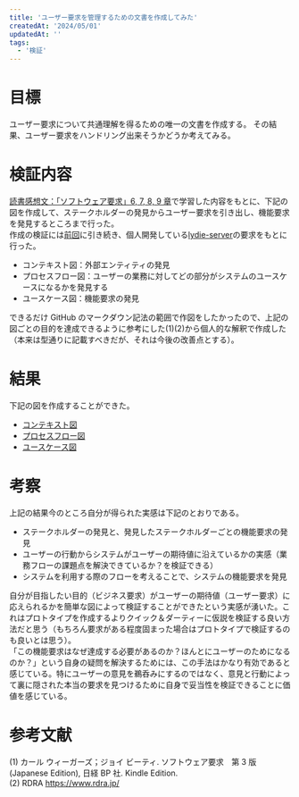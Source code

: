 ```yaml
---
title: 'ユーザー要求を管理するための文書を作成してみた'
createdAt: '2024/05/01'
updatedAt: ''
tags:
  - '検証'
---
```


# 目標

ユーザー要求について共通理解を得るための唯一の文書を作成する。
その結果、ユーザー要求をハンドリング出来そうかどうか考えてみる。

# 検証内容

[読書感想文：「ソフトウェア要求」6, 7, 8, 9 章](https://seyyyy.com/blog/2024_04_28)で学習した内容をもとに、下記の図を作成して、ステークホルダーの発見からユーザー要求を引き出し、機能要求を発見するところまで行った。  
作成の検証には[前回](https://seyyyy.com/blog/2024_04_06)に引き続き、個人開発している[lydie-server](https://github.com/Seyyyy/lydie-server)の要求をもとに行った。

- コンテキスト図：外部エンティティの発見
- プロセスフロー図：ユーザーの業務に対してどの部分がシステムのユースケースになるかを発見する
- ユースケース図：機能要求の発見

できるだけ GitHub のマークダウン記法の範囲で作図をしたかったので、上記の図ごとの目的を達成できるように参考にした(1)(2)から個人的な解釈で作成した（本来は型通りに記載すべきだが、それは今後の改善点とする）。

# 結果

下記の図を作成することができた。

- [コンテキスト図](https://github.com/Seyyyy/lydie-server/wiki/%E3%82%B3%E3%83%B3%E3%83%86%E3%82%AD%E3%82%B9%E3%83%88%E5%9B%B3)
- [プロセスフロー図](https://github.com/Seyyyy/lydie-server/wiki/%E6%A5%AD%E5%8B%99%E3%83%95%E3%83%AD%E3%83%BC%E5%9B%B3)
- [ユースケース図](https://github.com/Seyyyy/lydie-server/wiki/%E3%83%A6%E3%83%BC%E3%82%B9%E3%82%B1%E3%83%BC%E3%82%B9%E5%9B%B3)

# 考察

上記の結果今のところ自分が得られた実感は下記のとおりである。

- ステークホルダーの発見と、発見したステークホルダーごとの機能要求の発見
- ユーザーの行動からシステムがユーザーの期待値に沿えているかの実感（業務フローの課題点を解決できているか？を検証できる）
- システムを利用する際のフローを考えることで、システムの機能要求を発見

自分が目指したい目的（ビジネス要求）がユーザーの期待値（ユーザー要求）に応えられるかを簡単な図によって検証することができたという実感が湧いた。これはプロトタイプを作成するよりクイック＆ダーティーに仮説を検証する良い方法だと思う（もちろん要求がある程度固まった場合はプロトタイプで検証するのも良いとは思う）。  
「この機能要求はなぜ達成する必要があるのか？ほんとにユーザーのためになるのか？」という自身の疑問を解決するためには、この手法はかなり有効であると感じている。特にユーザーの意見を鵜呑みにするのではなく、意見と行動によって裏に隠された本当の要求を見つけるために自身で妥当性を検証できることに価値を感じている。

# 参考文献

(1) カール ウィーガーズ；ジョイ ビーティ. ソフトウェア要求　第 3 版 (Japanese Edition), 日経 BP 社. Kindle Edition.  
(2) RDRA https://www.rdra.jp/
